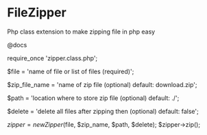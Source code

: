 # FileZipper
Php class extension to make zipping file in php easy

@docs

require_once 'zipper.class.php';

$file          = 'name of file or list of files (required)';

$zip_file_name = 'name of zip file (optional) default: download.zip';

$path          = 'location where to store zip file (optional) default: ./';

$delete        = 'delete all files after zipping then (optional) default: false';

$zipper = new Zipper($file, $zip_name, $path, $delete);
$zipper->zip();
